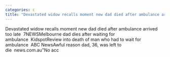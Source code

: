 ```yaml
---
categories: c
title: "Devastated widow recalls moment new dad died after ambulance arrived too late  7NEWS"
---
```

Devastated widow recalls moment new dad died after ambulance arrived too late&nbsp;&nbsp;7NEWSMelbourne dad dies after waiting for ambulance&nbsp;&nbsp;KidspotReview into death of man who had to wait for ambulance&nbsp;&nbsp;ABC NewsAwful reason dad, 36, was left to die&nbsp;&nbsp;news.com.au"No acc